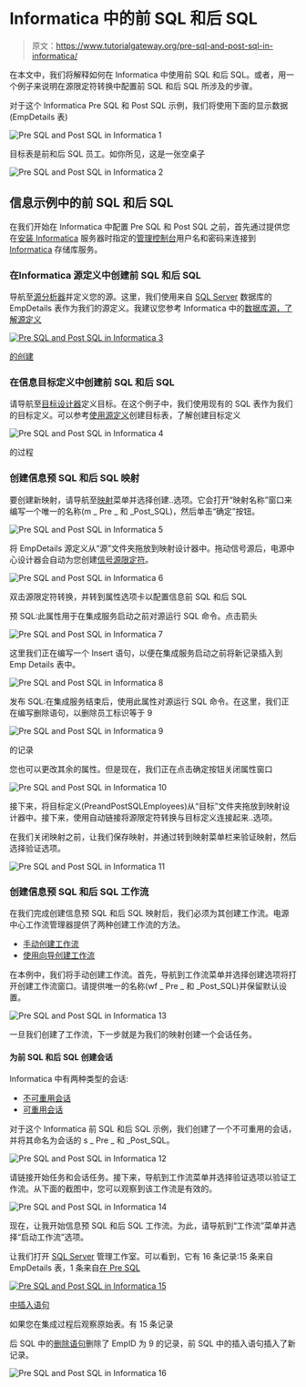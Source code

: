 # Informatica 中的前 SQL 和后 SQL

> 原文：<https://www.tutorialgateway.org/pre-sql-and-post-sql-in-informatica/>

在本文中，我们将解释如何在 Informatica 中使用前 SQL 和后 SQL。或者，用一个例子来说明在源限定符转换中配置前 SQL 和后 SQL 所涉及的步骤。

对于这个 Informatica Pre SQL 和 Post SQL 示例，我们将使用下面的显示数据(EmpDetails 表)

![Pre SQL and Post SQL in Informatica 1](img/e8cbc25d5650120f9f905ae22a0684c7.png)

目标表是前和后 SQL 员工。如你所见，这是一张空桌子

![Pre SQL and Post SQL in Informatica 2](img/b6d127b634a6189c53a5ffaadc44659d.png)

## 信息示例中的前 SQL 和后 SQL

在我们开始在 Informatica 中配置 Pre SQL 和 Post SQL 之前，首先通过提供您在[安装 Informatica](https://www.tutorialgateway.org/how-to-install-informatica/) 服务器时指定的[管理控制台](https://www.tutorialgateway.org/informatica-admin-console/)用户名和密码来连接到 [Informatica](https://www.tutorialgateway.org/informatica/) 存储库服务。

### 在Informatica 源定义中创建前 SQL 和后 SQL

导航至[源分析器](https://www.tutorialgateway.org/informatica-source-analyzer/)并定义您的源。这里，我们使用来自 [SQL Server](https://www.tutorialgateway.org/sql/) 数据库的 EmpDetails 表作为我们的源定义。我建议您参考 Informatica 中的[数据库源，了解源定义](https://www.tutorialgateway.org/database-source-in-informatica/)

[![Pre SQL and Post SQL in Informatica 3](img/b90249c3c887ca4d17861d0efe9c8887.png)](https://www.tutorialgateway.org/database-source-in-informatica/)

[的创建](https://www.tutorialgateway.org/database-source-in-informatica/)

### 在信息目标定义中创建前 SQL 和后 SQL

请导航至[目标设计器](https://www.tutorialgateway.org/target-designer-in-informatica/)定义目标。在这个例子中，我们使用现有的 SQL 表作为我们的目标定义。可以参考[使用源定义](https://www.tutorialgateway.org/create-informatica-target-table-using-source-definition/)创建目标表，了解创建目标定义

![Pre SQL and Post SQL in Informatica 4](img/12b6d17caaa189ddc4ef890b5b588274.png)

的过程

### 创建信息预 SQL 和后 SQL 映射

要创建新映射，请导航至[映射](https://www.tutorialgateway.org/informatica-mapping/)菜单并选择创建..选项。它会打开“映射名称”窗口来编写一个唯一的名称(m _ Pre _ 和 _Post_SQL)，然后单击“确定”按钮。

![Pre SQL and Post SQL in Informatica 5](img/3c5b42fd1f55e879d7fcfb0918067059.png)

将 EmpDetails 源定义从“源”文件夹拖放到映射设计器中。拖动信号源后，电源中心设计器会自动为您创建[信号源限定符](https://www.tutorialgateway.org/source-qualifier-transformation-in-informatica/)。

![Pre SQL and Post SQL in Informatica 6](img/b27d96f44d57d27e51f6c5776d73dac9.png)

双击源限定符转换，并转到属性选项卡以配置信息前 SQL 和后 SQL

预 SQL:此属性用于在集成服务启动之前对源运行 SQL 命令。点击箭头

![Pre SQL and Post SQL in Informatica 7](img/0151bab878b324eadc1ae2826a88e5e6.png)

这里我们正在编写一个 Insert 语句，以便在集成服务启动之前将新记录插入到 Emp Details 表中。

![Pre SQL and Post SQL in Informatica 8](img/cd7448ea4e678038fe8ae6af9a0b0370.png)

发布 SQL:在集成服务结束后，使用此属性对源运行 SQL 命令。在这里，我们正在编写删除语句，以删除员工标识等于 9

![Pre SQL and Post SQL in Informatica 9](img/d7c9f9b7f60b2d853bcb0a5da07e6e30.png)

的记录

您也可以更改其余的属性。但是现在，我们正在点击确定按钮关闭属性窗口

![Pre SQL and Post SQL in Informatica 10](img/a9e86be0a109103be538dbc3b83f4129.png)

接下来，将目标定义(PreandPostSQLEmployees)从“目标”文件夹拖放到映射设计器中。接下来，使用自动链接将源限定符转换与目标定义连接起来..选项。

在我们关闭映射之前，让我们保存映射，并通过转到映射菜单栏来验证映射，然后选择验证选项。

![Pre SQL and Post SQL in Informatica 11](img/c4f454fdacf906fe2f9629a6e958b275.png)

### 创建信息预 SQL 和后 SQL 工作流

在我们完成创建信息预 SQL 和后 SQL 映射后，我们必须为其创建工作流。电源中心工作流管理器提供了两种创建工作流的方法。

*   [手动创建工作流](https://www.tutorialgateway.org/informatica-workflow/)
*   [使用向导创建工作流](https://www.tutorialgateway.org/informatica-workflow-using-wizard/)

在本例中，我们将手动创建工作流。首先，导航到工作流菜单并选择创建选项将打开创建工作流窗口。请提供唯一的名称(wf _ Pre _ 和 _Post_SQL)并保留默认设置。

![Pre SQL and Post SQL in Informatica 13](img/19248c1ef1d6ef34d96dfdf511d4dfe4.png)

一旦我们创建了工作流，下一步就是为我们的映射创建一个会话任务。

#### 为前 SQL 和后 SQL 创建会话

Informatica 中有两种类型的会话:

*   [不可重用会话](https://www.tutorialgateway.org/session-in-informatica/)
*   [可重用会话](https://www.tutorialgateway.org/reusable-session-in-informatica/)

对于这个 Informatica 前 SQL 和后 SQL 示例，我们创建了一个不可重用的会话，并将其命名为会话的 s _ Pre _ 和 _Post_SQL。

![Pre SQL and Post SQL in Informatica 12](img/51b426ad52341fedc587eed2c6ef56ae.png)

请链接开始任务和会话任务。接下来，导航到工作流菜单并选择验证选项以验证工作流。从下面的截图中，您可以观察到该工作流是有效的。

![Pre SQL and Post SQL in Informatica 14](img/03f0f7113332226e5ba6f0de76c4c5ce.png)

现在，让我开始信息预 SQL 和后 SQL 工作流。为此，请导航到“工作流”菜单并选择“启动工作流”选项。

让我们打开 [SQL Server](https://www.tutorialgateway.org/sql/) 管理工作室。可以看到，它有 16 条记录:15 条来自 EmpDetails 表，1 条来自[在 Pre SQL](https://www.tutorialgateway.org/sql-insert-statement/)

[![Pre SQL and Post SQL in Informatica 15](img/a4df302f0e6add584172c14abded6b6c.png)](https://www.tutorialgateway.org/sql-insert-statement/)

[中插入语句](https://www.tutorialgateway.org/sql-insert-statement/)

如果您在集成过程后观察原始表。有 15 条记录

后 SQL 中的[删除语句](https://www.tutorialgateway.org/sql-delete-statement/)删除了 EmpID 为 9 的记录，前 SQL 中的插入语句插入了新记录。

![Pre SQL and Post SQL in Informatica 16](img/b88300db95281e70f8b12c145c69c225.png)